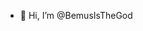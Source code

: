 - 👋 Hi, I’m @BemusIsTheGod

<!---
BemusIsTheGod/BemusIsTheGod is a ✨ special ✨ repository because its `README.md` (this file) appears on your GitHub profile.
You can click the Preview link to take a look at your changes.
--->

